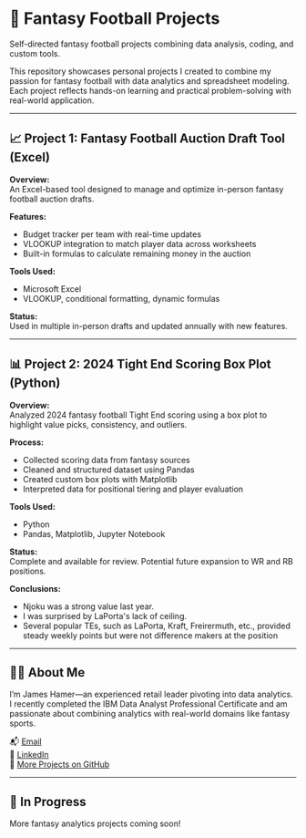 # 🏈 Fantasy Football Projects  
Self-directed fantasy football projects combining data analysis, coding, and custom tools.

This repository showcases personal projects I created to combine my passion for fantasy football with data analytics and spreadsheet modeling. Each project reflects hands-on learning and practical problem-solving with real-world application.

---

## 📈 Project 1: Fantasy Football Auction Draft Tool (Excel)

**Overview:**  
An Excel-based tool designed to manage and optimize in-person fantasy football auction drafts.

**Features:**  
- Budget tracker per team with real-time updates  
- VLOOKUP integration to match player data across worksheets  
- Built-in formulas to calculate remaining money in the auction

**Tools Used:**  
- Microsoft Excel  
- VLOOKUP, conditional formatting, dynamic formulas

**Status:**  
Used in multiple in-person drafts and updated annually with new features.

---

## 📊 Project 2: 2024 Tight End Scoring Box Plot (Python)

**Overview:**  
Analyzed 2024 fantasy football Tight End scoring using a box plot to highlight value picks, consistency, and outliers.

**Process:**  
- Collected scoring data from fantasy sources  
- Cleaned and structured dataset using Pandas  
- Created custom box plots with Matplotlib  
- Interpreted data for positional tiering and player evaluation

**Tools Used:**  
- Python  
- Pandas, Matplotlib, Jupyter Notebook

**Status:**  
Complete and available for review. Potential future expansion to WR and RB positions.

**Conclusions:**
- Njoku was a strong value last year.
- I was surprised by LaPorta's lack of ceiling.
- Several popular TEs, such as LaPorta, Kraft, Freirermuth, etc., provided steady weekly points but were not difference makers at the position

---

## 👨‍💻 About Me

I’m James Hamer—an experienced retail leader pivoting into data analytics. I recently completed the IBM Data Analyst Professional Certificate and am passionate about combining analytics with real-world domains like fantasy sports.

📬 [Email](mailto:jhamer85@gmail.com)  
🔗 [LinkedIn](https://www.linkedin.com/in/james-hamer-932868171/)  
🐙 [More Projects on GitHub](https://github.com/jhamer85)

---

## 🚧 In Progress

More fantasy analytics projects coming soon!
